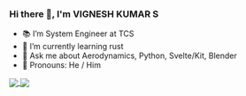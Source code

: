 ### Hi there 👋, I'm VIGNESH KUMAR S

<!--
**VICTORVICKIE/VICTORVICKIE** is a ✨ _special_ ✨ repository because its `README.md` (this file) appears on your GitHub profile.

Here are some ideas to get you started:

- 🔭 I’m currently working on ...
- 🌱 I’m currently learning ...
- 👯 I’m looking to collaborate on ...
- 🤔 I’m looking for help with ...
- 💬 Ask me about ...
- 📫 How to reach me: ...
- 😄 Pronouns: ...
- ⚡ Fun fact: ...
-->
- :books: I’m System Engineer at TCS
- 🔭 I’m currently learning rust
-  💬 Ask me about Aerodynamics, Python, Svelte/Kit, Blender
-  :man: Pronouns: He / Him

<a href="#">
  <img align="center" src="https://readme-stats.clckblog.space/api?username=VICTORVICKIE&show_icons=true&theme=tokyonight&hide=issues,"/>
</a>
<a href="#">
  <img align="center" src="https://readme-stats.clckblog.space/api/top-langs/?username=VICTORVICKIE&layout=compact&theme=tokyonight&hide=scss,css,html"/>
</a>
